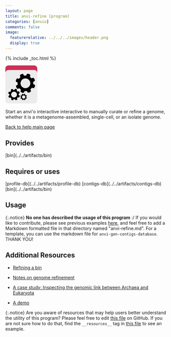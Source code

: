 ```yaml
---
layout: page 
title: anvi-refine [program]
categories: [anvio]
comments: false
image:
  featurerelative: ../../../images/header.png
  display: true
---
```



{% include _toc.html %}


<img src="../../images/icons/PROGRAM.png" alt="PROGRAM" style="width:100px; border:none" />

Start an anvi&#39;o interactive interactive to manually curate or refine a genome, whether it is a metagenome-assembled, single-cell, or an isolate genome.

[Back to help main page](../../)

## Provides

<p style="text-align: left" markdown="1"><span class="artifact-p">[bin](../../artifacts/bin)</span></p>

## Requires or uses

<p style="text-align: left" markdown="1"><span class="artifact-r">[profile-db](../../artifacts/profile-db)</span> <span class="artifact-r">[contigs-db](../../artifacts/contigs-db)</span> <span class="artifact-r">[bin](../../artifacts/bin)</span></p>

## Usage


{:.notice}
**No one has described the usage of this program** :/ If you would like to contribute, please see previous examples [here](https://github.com/merenlab/anvio/tree/master/anvio/docs/programs), and feel free to add a Markdown formatted file in that directory named "anvi-refine.md". For a template, you can use the markdown file for `anvi-gen-contigs-database`. THANK YOU!


## Additional Resources


* [Refining a bin](http://merenlab.org/2015/05/11/anvi-refine/)

* [Notes on genome refinement](http://merenlab.org/2017/05/11/anvi-refine-by-veronika/)

* [A case study: Inspecting the genomic link between Archaea and Eukaryota](http://merenlab.org/2017/01/03/loki-the-link-archaea-eukaryota/)

* [A demo](https://www.youtube.com/watch?v=vXPKP5vKiBM)


{:.notice}
Are you aware of resources that may help users better understand the utility of this program? Please feel free to edit [this file](https://github.com/merenlab/anvio/tree/master/bin/anvi-refine) on GitHub. If you are not sure how to do that, find the `__resources__` tag in [this file](https://github.com/merenlab/anvio/blob/master/bin/anvi-interactive) to see an example.
